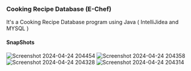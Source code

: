 ### Cooking Recipe Database (E-Chef)
It's a Cooking Recipe Database program using Java ( IntelliJidea and MYSQL )

#### SnapShots

![Screenshot 2024-04-24 204454](https://github.com/sssonu/Cooking_Recipe_Database_E-Chef/assets/144627790/e2ab67eb-b01a-480d-8770-551ea20e79da)
![Screenshot 2024-04-24 204358](https://github.com/sssonu/Cooking_Recipe_Database_E-Chef/assets/144627790/75a085e5-b877-4840-a9ec-b69aec6d487c)
![Screenshot 2024-04-24 204328](https://github.com/sssonu/Cooking_Recipe_Database_E-Chef/assets/144627790/f2334ace-c189-4ad2-952a-44960fffe175)
![Screenshot 2024-04-24 204314](https://github.com/sssonu/Cooking_Recipe_Database_E-Chef/assets/144627790/95905349-6a0e-46f7-9623-bef24417e4f0)

